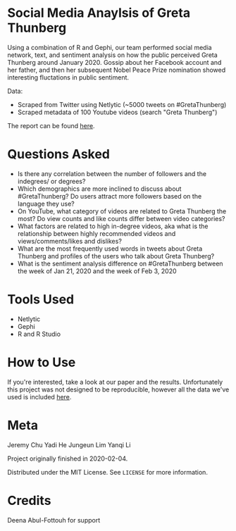 # Social Media Anaylsis of Greta Thunberg
Using a combination of R and Gephi, our team performed social media network, text, and sentiment analysis on how the public perceived Greta Thunberg around January 2020. Gossip about her Facebook account and her father, and then her subsequent Nobel Peace Prize nomination showed interesting fluctations in public sentiment. 

Data:
- Scraped from Twitter using Netlytic (~5000 tweets on #GretaThunberg)
- Scraped metadata of 100 Youtube videos (search "Greta Thunberg")

The report can be found [here](https://github.com/JeremyJChu/greta_thunberg/blob/main/outputs/paper/great-thunberg-analysis.pdf).
# Questions Asked
- Is there any correlation between the number of followers and the indegrees/ or degrees?
- Which demographics are more inclined to discuss about #GretaThunberg? Do users attract more followers based on the language they use?
- On YouTube, what category of videos are related to Greta Thunberg the most? Do view counts and like counts differ between video categories?
- What factors are related to high in-degree videos, aka what is the relationship between highly recommended videos and views/comments/likes and dislikes?
- What are the most frequently used words in tweets about Greta Thunberg and profiles of the users who talk about Greta Thunberg?
- What is the sentiment analysis difference on #GretaThunberg between the week of Jan 21, 2020 and the week of Feb 3, 2020

# Tools Used
- Netlytic
- Gephi
- R and R Studio

# How to Use
If you're interested, take a look at our paper and the results. Unfortunately this project was not designed to be reproducible, however all the data we've used is included [here](https://github.com/JeremyJChu/greta_thunberg/tree/main/inputs/data). 

# Meta
Jeremy Chu
Yadi He
Jungeun Lim
Yanqi Li

Project originally finished in 2020-02-04.

Distributed under the MIT License. See `LICENSE` for more information.

# Credits
Deena Abul-Fottouh for support

